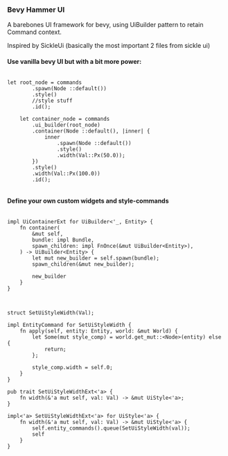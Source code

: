 ### Bevy Hammer UI

A barebones UI framework for bevy, using UiBuilder pattern to retain Command context.

Inspired by SickleUi  (basically the most important 2 files from sickle ui)


####  Use vanilla bevy UI but with a bit more power: 


```

let root_node = commands
        .spawn(Node ::default())
        .style()
        //style stuff
        .id();

    let container_node = commands
        .ui_builder(root_node)
        .container(Node ::default(), |inner| {
            inner
                .spawn(Node ::default())
                .style()
                .width(Val::Px(50.0));
        })
        .style()
        .width(Val::Px(100.0))
        .id();


```


#### Define your own custom widgets and style-commands


```

impl UiContainerExt for UiBuilder<'_, Entity> {
    fn container(
        &mut self,
        bundle: impl Bundle,
        spawn_children: impl FnOnce(&mut UiBuilder<Entity>),
    ) -> UiBuilder<Entity> {
        let mut new_builder = self.spawn(bundle);
        spawn_children(&mut new_builder);

        new_builder
    }
}

```


```


struct SetUiStyleWidth(Val);

impl EntityCommand for SetUiStyleWidth {
    fn apply(self, entity: Entity, world: &mut World) {
        let Some(mut style_comp) = world.get_mut::<Node>(entity) else {
            return;
        };

        style_comp.width = self.0;
    }
}

pub trait SetUiStyleWidthExt<'a> {
    fn width(&'a mut self, val: Val) -> &mut UiStyle<'a>;
}

impl<'a> SetUiStyleWidthExt<'a> for UiStyle<'a> {
    fn width(&'a mut self, val: Val) -> &mut UiStyle<'a> {
        self.entity_commands().queue(SetUiStyleWidth(val));
        self
    }
}

```
